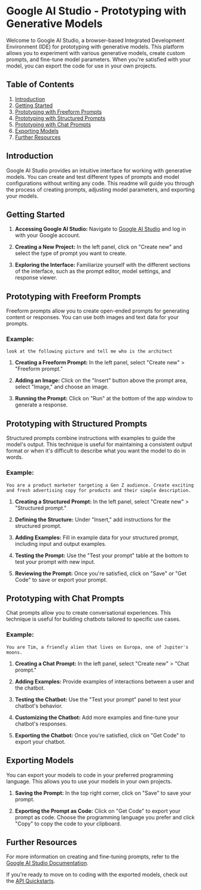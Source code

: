 # Google AI Studio - Prototyping with Generative Models

Welcome to Google AI Studio, a browser-based Integrated Development Environment (IDE) for prototyping with generative models. This platform allows you to experiment with various generative models, create custom prompts, and fine-tune model parameters. When you're satisfied with your model, you can export the code for use in your own projects.

## Table of Contents
1. [Introduction](#introduction)
2. [Getting Started](#getting-started)
3. [Prototyping with Freeform Prompts](#prototyping-with-freeform-prompts)
4. [Prototyping with Structured Prompts](#prototyping-with-structured-prompts)
5. [Prototyping with Chat Prompts](#prototyping-with-chat-prompts)
6. [Exporting Models](#exporting-models)
7. [Further Resources](#further-resources)

## Introduction

Google AI Studio provides an intuitive interface for working with generative models. You can create and test different types of prompts and model configurations without writing any code. This readme will guide you through the process of creating prompts, adjusting model parameters, and exporting your models.

## Getting Started

1. **Accessing Google AI Studio:** Navigate to [Google AI Studio](https://geministudio.dev/) and log in with your Google account.

2. **Creating a New Project:** In the left panel, click on "Create new" and select the type of prompt you want to create.

3. **Exploring the Interface:** Familiarize yourself with the different sections of the interface, such as the prompt editor, model settings, and response viewer.

## Prototyping with Freeform Prompts

Freeform prompts allow you to create open-ended prompts for generating content or responses. You can use both images and text data for your prompts.

### Example:

```
look at the following picture and tell me who is the architect
```

1. **Creating a Freeform Prompt:** In the left panel, select "Create new" > "Freeform prompt."

2. **Adding an Image:** Click on the "Insert" button above the prompt area, select "Image," and choose an image.

3. **Running the Prompt:** Click on "Run" at the bottom of the app window to generate a response.

## Prototyping with Structured Prompts

Structured prompts combine instructions with examples to guide the model's output. This technique is useful for maintaining a consistent output format or when it's difficult to describe what you want the model to do in words.

### Example:

```
You are a product marketer targeting a Gen Z audience. Create exciting and fresh advertising copy for products and their simple description.
```

1. **Creating a Structured Prompt:** In the left panel, select "Create new" > "Structured prompt."

2. **Defining the Structure:** Under "Insert," add instructions for the structured prompt.

3. **Adding Examples:** Fill in example data for your structured prompt, including input and output examples.

4. **Testing the Prompt:** Use the "Test your prompt" table at the bottom to test your prompt with new input.

5. **Reviewing the Prompt:** Once you're satisfied, click on "Save" or "Get Code" to save or export your prompt.

## Prototyping with Chat Prompts

Chat prompts allow you to create conversational experiences. This technique is useful for building chatbots tailored to specific use cases.

### Example:

```
You are Tim, a friendly alien that lives on Europa, one of Jupiter's moons.
```

1. **Creating a Chat Prompt:** In the left panel, select "Create new" > "Chat prompt."

2. **Adding Examples:** Provide examples of interactions between a user and the chatbot.

3. **Testing the Chatbot:** Use the "Test your prompt" panel to test your chatbot's behavior.

4. **Customizing the Chatbot:** Add more examples and fine-tune your chatbot's responses.

5. **Exporting the Chatbot:** Once you're satisfied, click on "Get Code" to export your chatbot.

## Exporting Models

You can export your models to code in your preferred programming language. This allows you to use your models in your own projects.

1. **Saving the Prompt:** In the top right corner, click on "Save" to save your prompt.

2. **Exporting the Prompt as Code:** Click on "Get Code" to export your prompt as code. Choose the programming language you prefer and click "Copy" to copy the code to your clipboard.

## Further Resources

For more information on creating and fine-tuning prompts, refer to the [Google AI Studio Documentation](https://geministudio.dev/docs).

If you're ready to move on to coding with the exported models, check out the [API Quickstarts](https://geministudio.dev/docs/apis).
